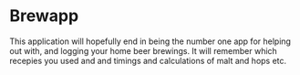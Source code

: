 # Brewapp
This application will hopefully end in being the number one app for helping out with, and logging your home beer brewings.
It will remember which recepies you used and and timings and calculations of malt and hops etc.
